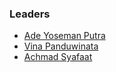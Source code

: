 ### Leaders

* [Ade Yoseman Putra](ade.putra@owasp.org)
* [Vina Panduwinata](vina.panduwinata@owasp.org)
* [Achmad Syafaat]()
